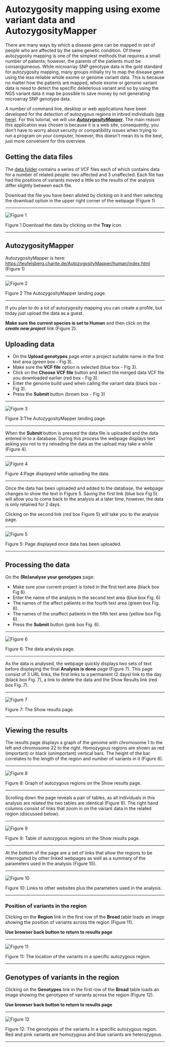# Autozygosity mapping using exome variant data and AutozygosityMapper

There are many ways by which a disease gene can be mapped in set of people who are affected by the same genetic condition. Of these autozygosity mapping is one of the simplest methods that requires a small number of patients; however, the parents of the patients must be consanguineous. While microarray SNP genotype data is the gold standard for autozygosity mapping, many groups initially try to map the disease gene using the less reliable whole exome or genome variant data. This is because no matter how the patients are mapped, whole exome or genome variant data is need to detect the specific deleterious variant and so by using the NGS variant data it map be possible to save money by not generating microarray SNP genotype data.

A number of command line, desktop or web applications have been developed for the detection of autozygous regions in inbred individuals ([see here](OtherPrograms.md)). For this tutorial, we will use [___AutozygosityMapper___](https://teufelsberg.charite.de/AutozygosityMapper/human/index.html). The main reason this application was chosen is because it is a web site, consequently, you don't have to worry about security or compatibility issues when trying to run a program on your computer, however, this doesn't mean its is the best, just more convenient for this overview. 

## Getting the data files

The [data folder](data/) contains a series of VCF files each of which contains data for a number of related people: two affected and 3 unaffected. Each file has had the positions of variants moved a little so the results of the analysis differ slightly between each file. 

Download the file you have been alloted by clicking on it and then selecting the download option in the upper right corner of the webpage (Figure 1)

<hr />

![Figure 1](images/Figure1.jpg)

Figure 1 Download the data by clicking on the __Tray__ icon.

<hr />

## AutozygosityMapper

AutozygosityMapper is here: https://teufelsberg.charite.de/AutozygosityMapper/human/index.html (Figure 1)

<hr />

![Figure 2](images/figure2.jpg)

Figure 2 The AutozygosityMapper landing page.

<hr />

If you plan to do a lot of autozygosity mapping you can create a profile, but today just upload the data as a guest.

<b>Make sure the current species is set to Human</b> and then click on the ___create new project___ link (Figure 2).


## Uploading data

 - On the __Upload genotypes__ page enter a project suitable name in the first text area (green box - Fig 3).
 - Make sure the __VCF file__ option is selected (blue box - Fig 3).
 - Click on the __Choose VCF file__ button and select the merged data VCF file you downloaded earlier (red box - Fig 3).
 - Enter the genome build used when calling the variant data (black box - Fig 3).
- Press the __Submit__ button  (brown box - Fig 3)  

<hr />

![Figure 3](images/figure3.jpg)

Figure 3:The AutozygosityMapper landing page.

<hr />

When the __Submit__ button is pressed the data file is uploaded and the data entered in to a database. During this process the webpage displays text asking you not to try reloading the data as the upload may take a while (Figure 4).

<hr />

![Figure 4](images/figure4.jpg)

Figure 4:Page displayed while uploading the data.

<hr />

Once the data has been uploaded and added to the database, the webpage changes to show the text in Figure 5. Saving the first link (blue box Fig 5) will allow you to come back to the analysis at a later time, however, the data is only retained for 2 days.

Clicking on the second link (red box Figure 5) will take you to the analysis page.

<hr />

![Figure 5](images/figure5.jpg)

Figure 5: Page displayed once data has been uploaded.

<hr />

## Processing the data

On the __(Re)analyse your genotypes__ page:  

- Make sure your current project is listed in the first text area (black box Fig 6).
- Enter the name of the analysis in the second text area (blue box Fig. 6)
- The names of the affect patients in the fourth text area (green box Fig. 6).
- The names of the unaffect patients in the fifth text area (yellow box Fig. 6).
- Press the __Submit__ button (pink box Fig. 6).

<hr />

![Figure 6](images/figure6.jpg)


Figure 6: The data analysis page.

<hr />

As the data is analysed, the webpage quickly displays two sets of text before displaying the final __Analysis is done__ page (Figure 7). This page consist of 3 URL links, the first links to a permanent (2 days) link to the day (black box Fig. 7), a link to delete the data and the Show Results link (red box Fig. 7).

<hr />

![Figure 7](images/figure7.jpg)


Figure 7: The Show results page.

<hr />

## Viewing the results

The results page displays a graph of the genome with chromosome 1 to the left and chromosome 22 to the right. Homozygous regions are shown as red (important) or black (unimportant) vertical bars. The height of the bar correlates to the length of the region and number of variants in it (Figure 8). 

<hr />

![Figure 8](images/figure8.jpg)


Figure 8: Graph of autozygous regions on the Show results page.

<hr />

Scrolling down the page reveals a pair of tables, as all individuals in this analysis are related the two tables are identical (Figure 9). The right hand columns consist of links that zoom in on the variant data in the related region (discussed below).

<hr />

![Figure 9](images/figure9.jpg)


Figure 9: Table of autozygous regions on the Show results page.

<hr />

At the bottom of the page are a set of links that allow the regions to be interrogated by other linked webpages as well as a summary of the parameters used in the analysis (Figure 10).

<hr />

![Figure 10](images/figure10.jpg)

Figure 10: Links to other websites plus the parameters used in the analysis.

<hr />

### Position of variants in the region

Clicking on the __Region__ link in the first row of the __Broad__ table loads an image showing the position of variants across the region (Figure 11).

<b>Use browser back button to return to results page</b>

<hr />

![Figure 11](images/figure11.jpg)


Figure 11: The location of the variants in a specific autozygous region.

<hr />

## Genotypes of variants in the region

Clicking on the __Genotypes__ link in the first row of the __Broad__ table loads an image showing the genotypes of variants across the region (Figure 12).

<b>Use browser back button to return to results page</b>

<hr />

![Figure 12](images/figure12.jpg)


Figure 12: The genotypes of the variants in a specific autozygous region. Red and pink variants are homozygous and blue variants are heterozygous.

<hr />


